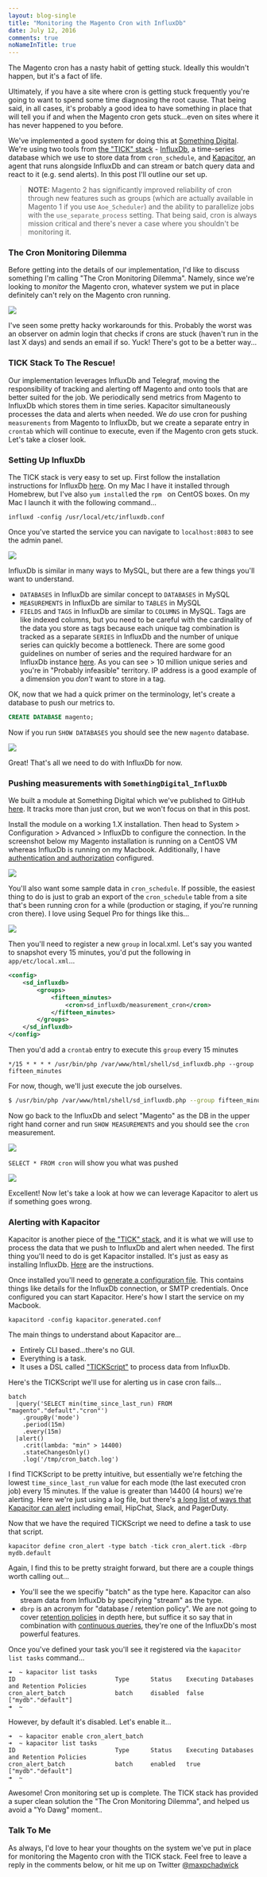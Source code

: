 ```yaml
---
layout: blog-single
title: "Monitoring the Magento Cron with InfluxDb"
date: July 12, 2016
comments: true
noNameInTitle: true
---
```


The Magento cron has a nasty habit of getting stuck. Ideally this wouldn't happen, but it's a fact of life.

Ultimately, if you have a site where cron is getting stuck frequently you're going to want to spend some time diagnosing the root cause. That being said, in all cases, it's probably a good idea to have something in place that will tell you if and when the Magento cron gets stuck...even on sites where it has never happened to you before. 

We've implemented a good system for doing this at [Something Digital](http://www.somethingdigital.com/). We're using two tools from [the "TICK" stack](https://influxdata.com/time-series-platform/) - [InfluxDb](https://influxdata.com/time-series-platform/influxdb/), a time-series database which we use to store data from `cron_schedule`, and [Kapacitor](https://influxdata.com/time-series-platform/kapacitor/), an agent that runs alongside InfluxDb and can stream or batch query data and react to it (e.g. send alerts). In this post I'll outline our set up.

> **NOTE:** Magento 2 has significantly improved reliability of cron through new features such as groups (which are actually available in Magento 1 if you use `Aoe_Scheduler`) and the ability to parallelize jobs with the `use_separate_process` setting. That being said, cron is always mission critical and there's never a case where you shouldn't be monitoring it.

<!-- excerpt_separator -->

### The Cron Monitoring Dilemma

Before getting into the details of our implementation, I'd like to discuss something I'm calling "The Cron Monitoring Dilemma". Namely, since we're looking to *monitor* the Magento cron, whatever system we put in place definitely can't rely on the Magento cron running.

![](/img/blog/monitoring-magento-cron/meme.jpg)

I've seen some pretty hacky workarounds for this. Probably the worst was an observer on admin login that checks if crons are stuck (haven't run in the last X days) and sends an email if so. Yuck! There's got to be a better way...

### TICK Stack To The Rescue!

Our implementation leverages InfluxDb and Telegraf, moving the responsibility of tracking and alerting off Magento and onto tools that are better suited for the job. We periodically send metrics from Magento to InfluxDb which stores them in time series. Kapacitor simultaneously processes the data and alerts when needed. We *do* use cron for pushing `measurements` from Magento to InfluxDb, but we create a separate entry in `crontab` which will continue to execute, even if the Magento cron gets stuck. Let's take a closer look.

### Setting Up InfluxDb

The TICK stack is very easy to set up. First follow the installation instructions for InfluxDb [here](https://docs.influxdata.com/influxdb/v0.13/introduction/installation/). On my Mac I have it installed through Homebrew, but I've also `yum install`ed the `rpm ` on CentOS boxes. On my Mac I launch it with the following command...

```
influxd -config /usr/local/etc/influxdb.conf
```

Once you've started the service you can navigate to `localhost:8083` to see the admin panel.

![](/img/blog/monitoring-magento-cron/admin-panel.jpg)

InfluxDb is similar in many ways to MySQL, but there are a few things you'll want to understand.

- `DATABASES` in InfluxDb are similar concept to `DATABASES` in MySQL
- `MEASUREMENTS` in InfluxDb are similar to `TABLES` in MySQL
- `FIELDS` and `TAGS` in InfluxDb are similar to `COLUMNS` in MySQL. Tags are like indexed columns, but you need to be careful with the cardinality of the data you store as tags because each unique tag combination is tracked as a separate `SERIES` in InfluxDb and the number of unique series can quickly become a bottleneck. There are some good guidelines on number of series and the required hardware for an InfluxDb instance [here](https://docs.influxdata.com/influxdb/v0.13/guides/hardware_sizing/#general-hardware-guidelines-for-a-single-node). As you can see > 10 million unique series and you're in "Probably infeasible" territory. IP address is a good example of a dimension you *don't* want to store in a tag.

OK, now that we had a quick primer on the terminology, let's create a database to push our metrics to.

```sql
CREATE DATABASE magento;
```

Now if you run `SHOW DATABASES` you should see the new `magento` database.

![](/img/blog/monitoring-magento-cron/show-databases.jpg)

Great! That's all we need to do with InfluxDb for now.

### Pushing measurements with `SomethingDigital_InfluxDb`

We built a module at Something Digital which we've published to GitHub [here](https://github.com/sdinteractive/SomethingDigital_InfluxDb). It tracks more than just cron, but we won't focus on that in this post. 

Install the module on a working 1.X installation. Then head to System > Configuration > Advanced > InfluxDb to configure the connection. In the screenshot below my Magento installation is running on a CentOS VM whereas InfluxDb is running on my Macbook. Additionally, I have [authentication and authorization](https://docs.influxdata.com/influxdb/v0.13/administration/authentication_and_authorization/) configured.

![](/img/blog/monitoring-magento-cron/admin.jpg)

You'll also want some sample data in `cron_schedule`. If possible, the easiest thing to do is just to grab an export of the `cron_schedule` table from a site that's been running cron for a while (production or staging, if you're running cron there). I love using Sequel Pro for things like this...

![](/img/blog/monitoring-magento-cron/sample-data.jpg)

Then you'll need to register a new `group` in local.xml. Let's say you wanted to snapshot every 15 minutes, you'd put the following in `app/etc/local.xml`...

```xml
<config>
    <sd_influxdb>
        <groups>
            <fifteen_minutes>
                <cron>sd_influxdb/measurement_cron</cron>
            </fifteen_minutes>
        </groups>
    </sd_influxdb>
</config>
```

Then you'd add a `crontab` entry to execute this `group` every 15 minutes

```
*/15 * * * * /usr/bin/php /var/www/html/shell/sd_influxdb.php --group fifteen_minutes
```

For now, though, we'll just execute the job ourselves.

```bash
$ /usr/bin/php /var/www/html/shell/sd_influxdb.php --group fifteen_minutes
```

Now go back to the InfluxDb and select "Magento" as the DB in the upper right hand corner and run `SHOW MEASUREMENTS` and you should see the `cron` measurement.

![](/img/blog/monitoring-magento-cron/show-measurements.jpg)

`SELECT * FROM cron` will show you what was pushed

![](/img/blog/monitoring-magento-cron/select-from-cron.jpg)

Excellent! Now let's take a look at how we can leverage Kapacitor to alert us if something goes wrong.

### Alerting with Kapacitor

Kapacitor is another piece of [the "TICK" stack](https://influxdata.com/time-series-platform/), and it is what we will use to process the data that we push to InfluxDb and alert when needed. The first thing you'll need to do is get Kapacitor installed. It's just as easy as installing InfluxDb. [Here](https://docs.influxdata.com/kapacitor/v0.13/introduction/installation/) are the instructions.

Once installed you'll need to [generate a configuration file](https://docs.influxdata.com/kapacitor/v0.13//introduction/installation/#configuration).  This contains things like details for the InfluxDb connection, or SMTP credentials. Once configured you can start Kapacitor. Here's how I start the service on my Macbook.

```
kapacitord -config kapacitor.generated.conf
```

The main things to understand about Kapacitor are...

- Entirely CLI based...there's no GUI.
- Everything is a task.
- It uses a DSL called ["TICKScript"](https://docs.influxdata.com/kapacitor/v0.13/tick/) to process data from InfluxDb.

Here's the TICKScript we'll use for alerting us in case cron fails...

```
batch
  |query('SELECT min(time_since_last_run) FROM "magento"."default"."cron"')
    .groupBy('mode')
    .period(15m)
    .every(15m)
  |alert()
    .crit(lambda: "min" > 14400)
    .stateChangesOnly()
    .log('/tmp/cron_batch.log')
```
I find TICKScript to be pretty intuitive, but essentially we're fetching the lowest `time_since_last_run` value for each mode (the last executed cron job) every 15 minutes. If the value is greater than 14400 (4 hours) we're alerting. Here we're just using a log file, but there's [a long list of ways that Kapacitor can alert](https://docs.influxdata.com/kapacitor/v0.13/nodes/alert_node/) including email, HipChat, Slack, and PagerDuty. 

Now that we have the required TICKScript we need to define a task to use that script.

```
kapacitor define cron_alert -type batch -tick cron_alert.tick -dbrp mydb.default
```
Again, I find this to be pretty straight forward, but there are a couple things worth calling out...

- You'll see the we specifiy "batch" as the type here. Kapacitor can also stream data from InfluxDb by specifying "stream" as the type.
- `dbrp` is an acronym for "database / retention policy". We are not going to cover [retention policies](https://docs.influxdata.com/influxdb/v0.13/guides/downsampling_and_retention/#retention-policies) in depth here, but suffice it so say that in combination with [continuous queries](https://docs.influxdata.com/influxdb/v0.13/guides/downsampling_and_retention/#continuous-queries), they're one of the InfluxDb's most powerful features.

Once you've defined your task you'll see it registered via the `kapacitor list tasks` command...

```
➜  ~ kapacitor list tasks
ID                            Type      Status    Executing Databases and Retention Policies
cron_alert_batch              batch     disabled  false     ["mydb"."default"]
➜  ~
```

However, by default it's disabled. Let's enable it...

```
➜  ~ kapacitor enable cron_alert_batch
➜  ~ kapacitor list tasks
ID                            Type      Status    Executing Databases and Retention Policies
cron_alert_batch              batch     enabled   true      ["mydb"."default"]
➜  ~
```

Awesome! Cron monitoring set up is complete. The TICK stack has provided a super clean solution the "The Cron Monitoring Dilemma", and helped us avoid a "Yo Dawg" moment..

### Talk To Me

As always, I'd love to hear your thoughts on the system we've put in place for monitoring the Magento cron with the TICK stack. Feel free to leave a reply in the comments below, or hit me up on Twitter [@maxpchadwick](https://twitter.com/maxpchadwick)
